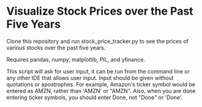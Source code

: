 # Visualize Stock Prices over the Past Five Years

Clone this repository and run stock_price_tracker.py to see the prices of various stocks over the past five years.

Requires pandas, numpy, matplotlib, PIL, and yfinance.

This script will ask for user input, it can be run from the command line or any other IDE that allows user input. Input should be given without quotations or apostrophes. For example, Amazon's ticker symbol would be entered as AMZN, rather than 'AMZN' or "AMZN". Also, when you are done entering ticker symbols, you should enter Done, not "Done" or 'Done'.

